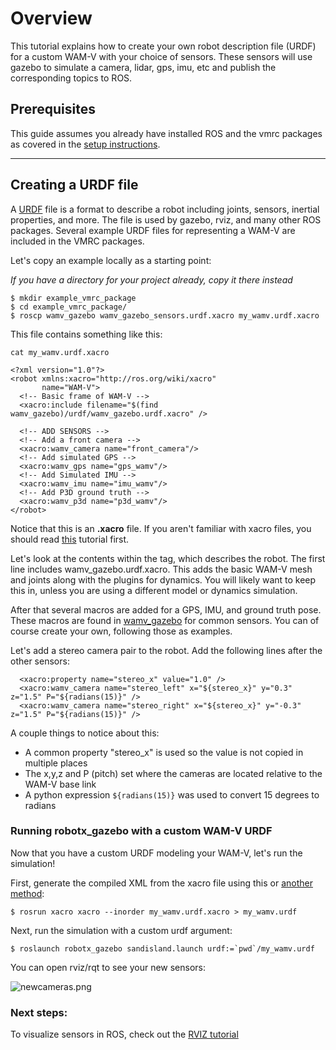 # Overview

This tutorial explains how to create your own robot description file (URDF) for a custom WAM-V with your choice of sensors. These sensors will use gazebo to simulate a camera, lidar, gps, imu, etc and publish the corresponding topics to ROS.


## Prerequisites
This guide assumes you already have installed ROS and the vmrc packages as covered in the [setup instructions](https://bitbucket.org/osrf/vmrc/wiki/tutorials/SystemSetup).


***

## Creating a URDF file
A [URDF](http://wiki.ros.org/urdf) file is a format to describe a robot including joints, sensors, inertial properties, and more. The file is used by gazebo, rviz, and many other ROS packages. Several example URDF files for representing a WAM-V are included in the VMRC packages. 

Let's copy an example locally as a starting point:

*If you have a directory for your project already, copy it there instead*
```
$ mkdir example_vmrc_package
$ cd example_vmrc_package/
$ roscp wamv_gazebo wamv_gazebo_sensors.urdf.xacro my_wamv.urdf.xacro
```
This file contains something like this:
```
cat my_wamv.urdf.xacro
```
```
<?xml version="1.0"?>
<robot xmlns:xacro="http://ros.org/wiki/xacro"
       name="WAM-V">
  <!-- Basic frame of WAM-V -->
  <xacro:include filename="$(find wamv_gazebo)/urdf/wamv_gazebo.urdf.xacro" />

  <!-- ADD SENSORS -->
  <!-- Add a front camera -->
  <xacro:wamv_camera name="front_camera"/>
  <!-- Add simulated GPS -->
  <xacro:wamv_gps name="gps_wamv"/>
  <!-- Add Simulated IMU -->
  <xacro:wamv_imu name="imu_wamv"/>
  <!-- Add P3D ground truth -->
  <xacro:wamv_p3d name="p3d_wamv"/>
</robot>
```
Notice that this is an **.xacro** file. If you aren't familiar with xacro files, you should read [this](https://bitbucket.org/osrf/vmrc/wiki/tutorials/Working%20with%20xacro%20files) tutorial first.

Let's look at the contents within the **<robot>** tag, which describes the robot. The first line includes wamv_gazebo.urdf.xacro. This adds the basic WAM-V mesh and joints along with the plugins for dynamics. You will likely want to keep this in, unless you are using a different model or dynamics simulation.

After that several macros are added for a GPS, IMU, and ground truth pose. These macros are found in [wamv_gazebo](https://bitbucket.org/osrf/vmrc/src/default/wamv_gazebo/urdf/) for common sensors. You can of course create your own, following those as examples.

Let's add a stereo camera pair to the robot. Add the following lines after the other sensors:
```
  <xacro:property name="stereo_x" value="1.0" />
  <xacro:wamv_camera name="stereo_left" x="${stereo_x}" y="0.3" z="1.5" P="${radians(15)}" />
  <xacro:wamv_camera name="stereo_right" x="${stereo_x}" y="-0.3" z="1.5" P="${radians(15)}" />
```
A couple things to notice about this:

* A common property "stereo_x" is used so the value is not copied in multiple places
* The x,y,z and P (pitch) set where the cameras are located relative to the WAM-V base link
* A python expression ```${radians(15)}``` was used to convert 15 degrees to radians



### Running robotx_gazebo with a custom WAM-V URDF
Now that you have a custom URDF modeling your WAM-V, let's run the simulation!

First, generate the compiled XML from the xacro file using this or [another method](https://bitbucket.org/osrf/vmrc/wiki/tutorials/Working%20with%20xacro%20files):
```
$ rosrun xacro xacro --inorder my_wamv.urdf.xacro > my_wamv.urdf
```
Next, run the simulation with a custom urdf argument:
```
$ roslaunch robotx_gazebo sandisland.launch urdf:=`pwd`/my_wamv.urdf
```
You can open rviz/rqt to see your new sensors:

![newcameras.png](https://bitbucket.org/repo/BgXLzgM/images/2924402190-newcameras.png)

### Next steps:
To visualize sensors in ROS, check out the [RVIZ tutorial](https://bitbucket.org/osrf/vmrc/wiki/tutorials/Visualizing%20with%20RVIZ)